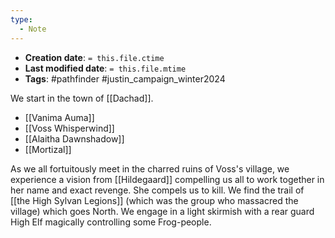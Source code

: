 ```yaml
---
type:
  - Note
---
```


* **Creation date**: `= this.file.ctime`
* **Last modified date**: `= this.file.mtime`
* **Tags**: #pathfinder #justin_campaign_winter2024 

We start in the town of [[Dachad]].

* [[Vanima Auma]]
* [[Voss Whisperwind]]
* [[Alaitha Dawnshadow]]
* [[Mortizal]]

As we all fortuitously meet in the charred ruins of Voss's village, we experience a vision from [[Hildegaard]] compelling us all to work together in her name and exact revenge. She compels us to kill. We find the trail of [[the High Sylvan Legions]] (which was the group who massacred the village) which goes North. We engage in a light skirmish with a rear guard High Elf magically controlling some Frog-people.